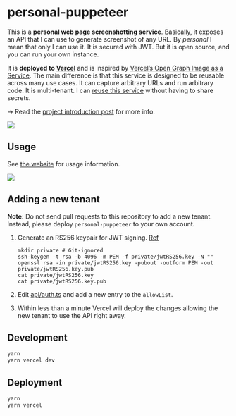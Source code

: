 # personal-puppeteer

This is a **personal web page screenshotting service**. Basically, it exposes an
API that I can use to generate screenshot of any URL.
By _personal_ I mean that only I can use it. It is secured with JWT. But it is
open source, and you can run your own instance.

It is **deployed to [Vercel](https://vercel.com/)** and is inspired by
[Vercel’s Open Graph Image as a Service](https://github.com/vercel/og-image).
The main difference is that this service is designed to be reusable across many
use cases. It can capture arbitrary URLs and run arbitrary code.
It is multi-tenant. I can [reuse this service](#adding-a-new-tenant) without
having to share secrets.

&rarr; Read the [project introduction post][intro] for more info.

[![](https://capture.the.spacet.me/eyJhbGciOiJSUzI1NiIsInR5cCI6IkpXVCJ9.eyJ1cmwiOiJodHRwczovL2Rldi50by9kdGludGgvYnVpbGRpbmctYS1wZXJzb25hbC1idXQtbXVsdGktdGVuYW50LXdlYi1wYWdlLXNjcmVlbnNob3R0aW5nLXNlcnZpY2Utd2l0aC1wdXBwZXRlZXItYW5kLXZlcmNlbC0xNWIiLCJ3aWR0aCI6MTQwMCwiaGVpZ2h0Ijo4MDAsImRldmljZVNjYWxlRmFjdG9yIjoxLCJpc3MiOiJkdGludGgifQ.HwtKiMtHuGdDK9-WzjP1Q-6Nht5ISkYhopCIbZeJmjcMEumwuF1fvAsUjxZnIv2FmPm0qD1snU2zBssXX2OlHCvlj2E1dDIqY3L5DMmusUxoxclwVykgDerqwp1noN8rhgmxynqXZrW_9HNV1nchFf7M0LCRDcfEjP-4qomWh-PWgRQYzKNFXSlUi8goEuoqrMSyijYHtVI9ne1PhPjRA6Vns9ASejsGbkxS3nwf12cbioRMeXXeyQkbm59zpH6XKTYjV9qqOjQeisNfRWevENRyGyRHg8PcZoRPQYpBHzERQksmUDdRFFjGCY5ZUzCyMo0WpbvgQrZdUIpftUbVpg.png)][intro]

[intro]: https://dev.to/dtinth/building-a-personal-but-multi-tenant-web-page-screenshotting-service-with-puppeteer-and-vercel-15b

## Usage

See [the website](https://capture.the.spacet.me/) for usage information.

[![](https://capture.the.spacet.me/eyJhbGciOiJSUzI1NiIsInR5cCI6IkpXVCJ9.eyJ1cmwiOiJodHRwczovL3NuYXBpdC5ub3cuc2gvIiwid2lkdGgiOjgzOCwiaGVpZ2h0Ijo2ODAsImRldmljZVNjYWxlRmFjdG9yIjoyLCJpc3MiOiJkdGludGgifQ.SeNCDZ12Dh_QP49GViwWA0CiKUrf268uPDjWF2B8c8pfGoKVTAZpm3u9Lykd4BP1ucjbkzUZ0g3mZVsh1CeilVPH58OI7GUImSuiWRcxXhMND_FwOTQrSf8YKmt22kqZyrn8gDsQdD22v-V1HngM1J3tE9oTC5WrT3rrHjP1bfmjEzHw5UUJ8yBYnvjyWmPlgYUOACCAszp5gwohnE4OGgPGPjRTbNUhn3cGyCFpvoOY5W7V1-dBkVfchhZvjwOVO10PCKO2c3CIOawmiQeU61XOnYlMUv1J8BeCSIY6-7pWzi8hzgJ_zwBo0nPpZgArRcOK8OoafNoYBOrnNtdWKA.png)](https://snapit.now.sh/)

## Adding a new tenant

**Note:** Do not send pull requests to this repository to add a new tenant. Instead, please deploy `personal-puppeteer` to your own account.

1. Generate an RS256 keypair for JWT signing.
   [Ref](https://gist.github.com/ygotthilf/baa58da5c3dd1f69fae9)

   ```shell
   mkdir private # Git-ignored
   ssh-keygen -t rsa -b 4096 -m PEM -f private/jwtRS256.key -N ""
   openssl rsa -in private/jwtRS256.key -pubout -outform PEM -out private/jwtRS256.key.pub
   cat private/jwtRS256.key
   cat private/jwtRS256.key.pub
   ```

2. Edit [api/auth.ts](./api/auth.ts) and add a new entry to the `allowList`.

3. Within less than a minute Vercel will deploy the changes allowing the new
   tenant to use the API right away.

## Development

```sh
yarn
yarn vercel dev
```

## Deployment

```sh
yarn
yarn vercel
```
